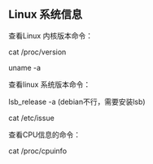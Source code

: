## Linux 系统信息

查看Linux 内核版本命令：

cat /proc/version

uname -a



查看linux 系统版本命令：

lsb\_release -a \(debian不行，需要安装lsb\)

cat /etc/issue



查看CPU信息的命令：

cat /proc/cpuinfo



